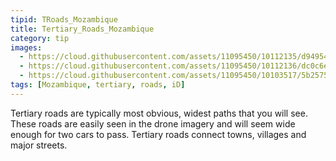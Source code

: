 ```yaml
---
tipid: TRoads_Mozambique
title: Tertiary_Roads_Mozambique
category: tip
images:
  - https://cloud.githubusercontent.com/assets/11095450/10112135/d94954ce-63a6-11e5-80b5-49448a58954e.png
  - https://cloud.githubusercontent.com/assets/11095450/10112136/dc0c6eb2-63a6-11e5-9cd9-592697f46b0a.png
  - https://cloud.githubusercontent.com/assets/11095450/10103517/5b257548-6372-11e5-97cc-f8d3b30ac487.png
tags: [Mozambique, tertiary, roads, iD]
---
```

Tertiary roads are typically most obvious, widest paths that you will see. These roads are easily seen in the drone imagery and will seem wide enough for two cars to pass. Tertiary roads connect towns, villages and major streets.
